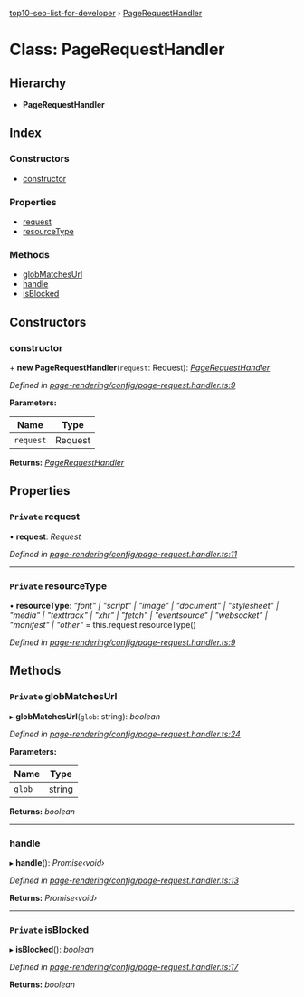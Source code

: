 [top10-seo-list-for-developer](../README.md) › [PageRequestHandler](pagerequesthandler.md)

# Class: PageRequestHandler

## Hierarchy

* **PageRequestHandler**

## Index

### Constructors

* [constructor](pagerequesthandler.md#constructor)

### Properties

* [request](pagerequesthandler.md#private-request)
* [resourceType](pagerequesthandler.md#private-resourcetype)

### Methods

* [globMatchesUrl](pagerequesthandler.md#private-globmatchesurl)
* [handle](pagerequesthandler.md#handle)
* [isBlocked](pagerequesthandler.md#private-isblocked)

## Constructors

###  constructor

\+ **new PageRequestHandler**(`request`: Request): *[PageRequestHandler](pagerequesthandler.md)*

*Defined in [page-rendering/config/page-request.handler.ts:9](https://github.com/deepcrawl/top10-seo-list-for-developer/blob/a94cda7/src/page-rendering/config/page-request.handler.ts#L9)*

**Parameters:**

Name | Type |
------ | ------ |
`request` | Request |

**Returns:** *[PageRequestHandler](pagerequesthandler.md)*

## Properties

### `Private` request

• **request**: *Request*

*Defined in [page-rendering/config/page-request.handler.ts:11](https://github.com/deepcrawl/top10-seo-list-for-developer/blob/a94cda7/src/page-rendering/config/page-request.handler.ts#L11)*

___

### `Private` resourceType

• **resourceType**: *"font" | "script" | "image" | "document" | "stylesheet" | "media" | "texttrack" | "xhr" | "fetch" | "eventsource" | "websocket" | "manifest" | "other"* =  this.request.resourceType()

*Defined in [page-rendering/config/page-request.handler.ts:9](https://github.com/deepcrawl/top10-seo-list-for-developer/blob/a94cda7/src/page-rendering/config/page-request.handler.ts#L9)*

## Methods

### `Private` globMatchesUrl

▸ **globMatchesUrl**(`glob`: string): *boolean*

*Defined in [page-rendering/config/page-request.handler.ts:24](https://github.com/deepcrawl/top10-seo-list-for-developer/blob/a94cda7/src/page-rendering/config/page-request.handler.ts#L24)*

**Parameters:**

Name | Type |
------ | ------ |
`glob` | string |

**Returns:** *boolean*

___

###  handle

▸ **handle**(): *Promise‹void›*

*Defined in [page-rendering/config/page-request.handler.ts:13](https://github.com/deepcrawl/top10-seo-list-for-developer/blob/a94cda7/src/page-rendering/config/page-request.handler.ts#L13)*

**Returns:** *Promise‹void›*

___

### `Private` isBlocked

▸ **isBlocked**(): *boolean*

*Defined in [page-rendering/config/page-request.handler.ts:17](https://github.com/deepcrawl/top10-seo-list-for-developer/blob/a94cda7/src/page-rendering/config/page-request.handler.ts#L17)*

**Returns:** *boolean*
